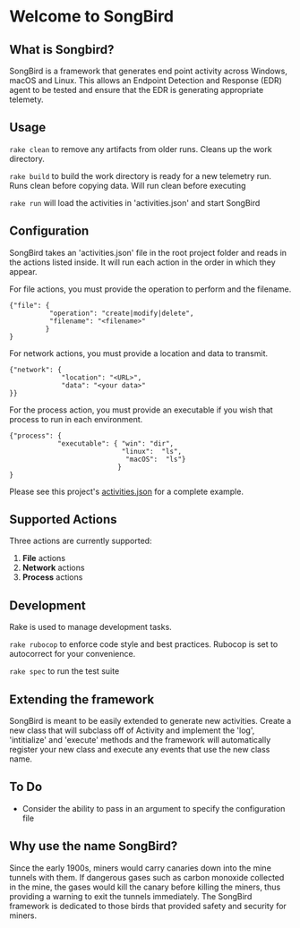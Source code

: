 # Welcome to SongBird

## What is Songbird?

SongBird is a framework that generates end point activity across Windows, macOS and Linux. This allows an Endpoint Detection and Response (EDR) agent to be tested and ensure that the EDR is generating appropriate telemety. 

## Usage

`rake clean` to remove any artifacts from older runs. Cleans up the work directory.

`rake build` to build the work directory is ready for a new telemetry run. Runs clean before copying data. Will run clean
before executing

`rake run` will load the activities in 'activities.json' and start SongBird

## Configuration

SongBird takes an 'activities.json' file in the root project folder and reads in the actions
listed inside. It will run each action in the order in which they appear.

For file actions, you must provide the operation to perform and the filename. 
```
{"file": {
          "operation": "create|modify|delete",
          "filename": "<filename>"
         }
}
```

For network actions, you must provide a location and data to transmit.
```
{"network": {
             "location": "<URL>",
             "data": "<your data>"
}}
```

For the process action, you must provide an executable if you wish
that process to run in each environment.
```
{"process": {
            "executable": { "win": "dir",
                            "linux":  "ls",
                             "macOS":  "ls"}
                           }
}
```

Please see this project's [activities.json](activities.json) for a complete example.

## Supported Actions

Three actions are currently supported:
1. **File** actions
1. **Network** actions
1. **Process** actions

## Development

Rake is used to manage development tasks.

`rake rubocop` to enforce code style and best practices. Rubocop is set to autocorrect for your convenience.

`rake spec` to run the test suite 

## Extending the framework

SongBird is meant to be easily extended to generate new activities. Create a new class that will subclass off of Activity and implement the 'log', 'intitialize' and 'execute' methods and the framework will automatically register your new class and execute any events that use the new class name.

## To Do
* Consider the ability to pass in an argument to specify the configuration file

## Why use the name SongBird?

Since the early 1900s, miners would carry canaries down into the mine tunnels with them. If dangerous gases such as carbon monoxide collected in the mine, the gases would kill the canary before killing the miners, thus providing a warning to exit the tunnels immediately. The SongBird framework is dedicated to those birds that provided safety and security for miners.
